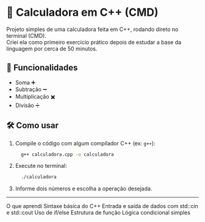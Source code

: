 # 🧮 Calculadora em C++ (CMD)

Projeto simples de uma calculadora feita em C++, rodando direto no terminal (CMD).  
Criei ela como primeiro exercício prático depois de estudar a base da linguagem por cerca de 50 minutos.

## 🚀 Funcionalidades

- Soma ➕  
- Subtração ➖  
- Multiplicação ✖️  
- Divisão ➗

## 🛠️ Como usar

1. Compile o código com algum compilador C++ (ex: `g++`):
   ```bash
     g++ calculadora.cpp -o calculadora
   
2. Execute no terminal:
   ```bash
     ./calculadora

4. Informe dois números e escolha a operação desejada.

--------------------------------------------------------------------
O que aprendi
Sintaxe básica do C++
Entrada e saída de dados com std::cin e std::cout
Uso de if/else
Estrutura de função
Lógica condicional simples
